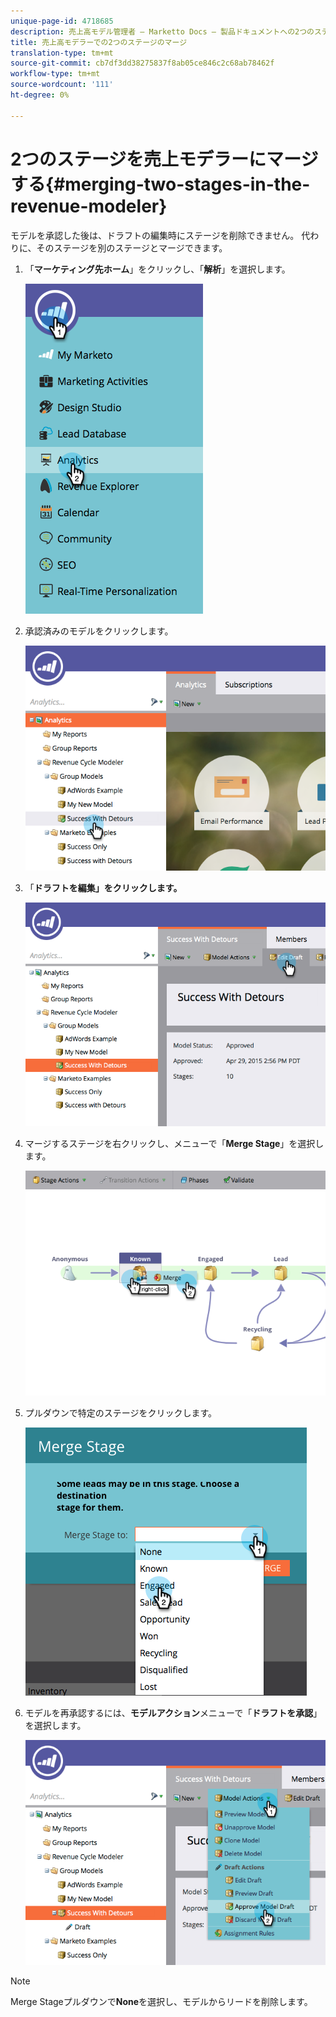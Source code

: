 ```yaml
---
unique-page-id: 4718685
description: 売上高モデル管理者 — Marketto Docs — 製品ドキュメントへの2つのステージのマージ
title: 売上高モデラーでの2つのステージのマージ
translation-type: tm+mt
source-git-commit: cb7df3dd38275837f8ab05ce846c2c68ab78462f
workflow-type: tm+mt
source-wordcount: '111'
ht-degree: 0%

---
```



# 2つのステージを売上モデラーにマージする{#merging-two-stages-in-the-revenue-modeler}

モデルを承認した後は、ドラフトの編集時にステージを削除できません。 代わりに、そのステージを別のステージとマージできます。

1. 「**マーケティング先ホーム**」をクリックし、「**解析**」を選択します。

   ![](assets/image2015-4-29-14-3a59-3a9.png)

1. 承認済みのモデルをクリックします。

   ![](assets/image2015-4-29-15-3a3-3a15.png)

1. 「**ドラフトを編集」をクリックします。**

   ![](assets/image2015-4-29-15-3a7-3a3.png)

1. マージするステージを右クリックし、メニューで「**Merge Stage**」を選択します。

   ![](assets/image2015-4-29-15-3a10-3a6.png)

1. プルダウンで特定のステージをクリックします。

   ![](assets/image2015-4-29-15-3a52-3a5.png)

1. モデルを再承認するには、**モデルアクション**&#x200B;メニューで「**ドラフトを承認**」を選択します。

   ![](assets/image2015-4-29-16-3a5-3a53.png)

>[!NOTE]
>
>Merge Stageプルダウンで&#x200B;**None**&#x200B;を選択し、モデルからリードを削除します。
